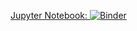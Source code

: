 [Jupyter Notebook: ![Binder](https://mybinder.org/badge.svg)](https://hub.mybinder.org/user/jtsw1990--100daysofmlcode-c5sfo204/tree/actuariesInstituteEntry.ipynb)
